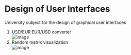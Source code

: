 # Design of User Interfaces
University subject for the design of graphical user interfaces


1. USD/EUR EUR/USD converter
    <br>![image](https://user-images.githubusercontent.com/57395146/134368714-098ae0fa-ff4b-4241-947f-cde37a371675.png)
2. Random matrix visualization <br>![image](https://user-images.githubusercontent.com/47455265/135990078-98971e76-5942-4a56-82b4-b89b1494468a.png)


